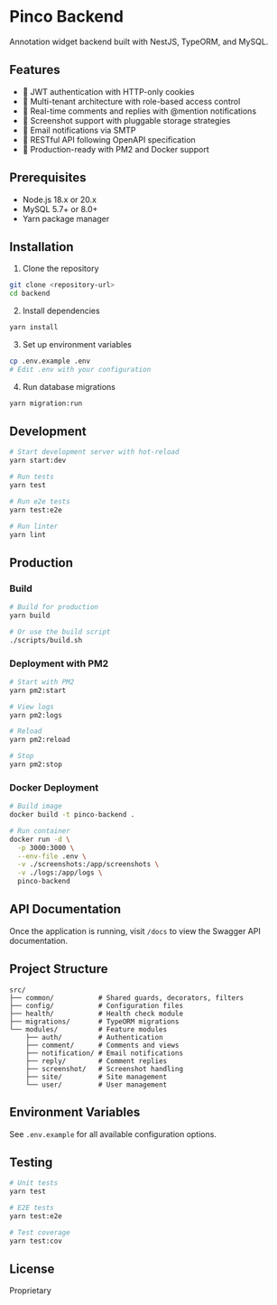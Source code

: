 # Pinco Backend

Annotation widget backend built with NestJS, TypeORM, and MySQL.

## Features

- 🔐 JWT authentication with HTTP-only cookies
- 👥 Multi-tenant architecture with role-based access control
- 💬 Real-time comments and replies with @mention notifications
- 📸 Screenshot support with pluggable storage strategies
- 📧 Email notifications via SMTP
- 🔄 RESTful API following OpenAPI specification
- 🚀 Production-ready with PM2 and Docker support

## Prerequisites

- Node.js 18.x or 20.x
- MySQL 5.7+ or 8.0+
- Yarn package manager

## Installation

1. Clone the repository
```bash
git clone <repository-url>
cd backend
```

2. Install dependencies
```bash
yarn install
```

3. Set up environment variables
```bash
cp .env.example .env
# Edit .env with your configuration
```

4. Run database migrations
```bash
yarn migration:run
```

## Development

```bash
# Start development server with hot-reload
yarn start:dev

# Run tests
yarn test

# Run e2e tests
yarn test:e2e

# Run linter
yarn lint
```

## Production

### Build

```bash
# Build for production
yarn build

# Or use the build script
./scripts/build.sh
```

### Deployment with PM2

```bash
# Start with PM2
yarn pm2:start

# View logs
yarn pm2:logs

# Reload
yarn pm2:reload

# Stop
yarn pm2:stop
```

### Docker Deployment

```bash
# Build image
docker build -t pinco-backend .

# Run container
docker run -d \
  -p 3000:3000 \
  --env-file .env \
  -v ./screenshots:/app/screenshots \
  -v ./logs:/app/logs \
  pinco-backend
```

## API Documentation

Once the application is running, visit `/docs` to view the Swagger API documentation.

## Project Structure

```
src/
├── common/           # Shared guards, decorators, filters
├── config/           # Configuration files
├── health/           # Health check module
├── migrations/       # TypeORM migrations
└── modules/          # Feature modules
    ├── auth/         # Authentication
    ├── comment/      # Comments and views
    ├── notification/ # Email notifications
    ├── reply/        # Comment replies
    ├── screenshot/   # Screenshot handling
    ├── site/         # Site management
    └── user/         # User management
```

## Environment Variables

See `.env.example` for all available configuration options.

## Testing

```bash
# Unit tests
yarn test

# E2E tests
yarn test:e2e

# Test coverage
yarn test:cov
```

## License

Proprietary

